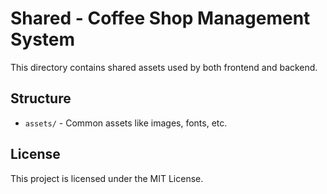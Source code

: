 # Shared - Coffee Shop Management System

This directory contains shared assets used by both frontend and backend.

## Structure

- `assets/` - Common assets like images, fonts, etc.

## License

This project is licensed under the MIT License.